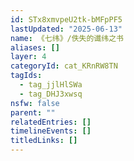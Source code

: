 ```yaml
---
id: STx8xmvpeU2tk-bMFpPF5
lastUpdated: "2025-06-13"
name: 《七纬》/佚失的谶纬之书
aliases: []
layer: 4
categoryId: cat_KRnRW8TN
tagIds:
  - tag_jjlHlSWa
  - tag_DHJ3xwsq
nsfw: false
parent: ""
relatedEntries: []
timelineEvents: []
titledLinks: []
---
```


